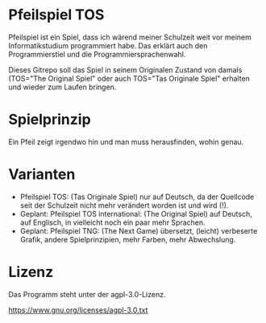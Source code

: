 # Pfeilspiel TOS

Pfeilspiel ist ein Spiel, dass ich wärend meiner Schulzeit weit vor meinem Informatikstudium programmiert habe. 
Das erklärt auch den Programmierstiel und die Programmiersprachenwahl.

Dieses Gitrepo soll das Spiel in seinem Originalen Zustand von damals (TOS="The Original Spiel" oder auch TOS="Tas Originale Spiel" erhalten und wieder zum Laufen bringen.

# Spielprinzip

Ein Pfeil zeigt irgendwo hin und man muss herausfinden, wohin genau.

# Varianten

 - Pfeilspiel TOS: (Tas Originale Spiel) nur auf Deutsch, da der Quellcode seit der Schulzeit nicht mehr verändert worden ist und wird (!).
 - Geplant: Pfeilspiel TOS international: (The Original Spiel) auf Deutsch, auf Englisch, in vielleicht noch ein paar mehr Sprachen.
 - Geplant: Pfeilspiel TNG: (The Next Game) übersetzt, (leicht) verbeserte Grafik, andere Spielprinzipien, mehr Farben, mehr Abwechslung.
 
# Lizenz

Das Programm steht unter der agpl-3.0-Lizenz. 

https://www.gnu.org/licenses/agpl-3.0.txt
